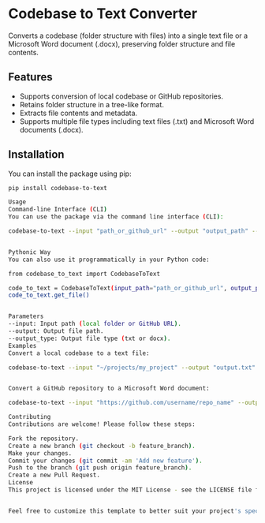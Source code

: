 # Codebase to Text Converter

Converts a codebase (folder structure with files) into a single text file or a Microsoft Word document (.docx), preserving folder structure and file contents.

## Features

- Supports conversion of local codebase or GitHub repositories.
- Retains folder structure in a tree-like format.
- Extracts file contents and metadata.
- Supports multiple file types including text files (.txt) and Microsoft Word documents (.docx).

## Installation

You can install the package using pip:

```bash
pip install codebase-to-text

Usage
Command-line Interface (CLI)
You can use the package via the command line interface (CLI):

codebase-to-text --input "path_or_github_url" --output "output_path" --output_type "txt"


Pythonic Way
You can also use it programmatically in your Python code:

from codebase_to_text import CodebaseToText

code_to_text = CodebaseToText(input_path="path_or_github_url", output_path="output_path", output_type="txt")
code_to_text.get_file()


Parameters
--input: Input path (local folder or GitHub URL).
--output: Output file path.
--output_type: Output file type (txt or docx).
Examples
Convert a local codebase to a text file:

codebase-to-text --input "~/projects/my_project" --output "output.txt" --output_type "txt"


Convert a GitHub repository to a Microsoft Word document:

codebase-to-text --input "https://github.com/username/repo_name" --output "output.docx" --output_type "docx"

Contributing
Contributions are welcome! Please follow these steps:

Fork the repository.
Create a new branch (git checkout -b feature_branch).
Make your changes.
Commit your changes (git commit -am 'Add new feature').
Push to the branch (git push origin feature_branch).
Create a new Pull Request.
License
This project is licensed under the MIT License - see the LICENSE file for details.


Feel free to customize this template to better suit your project's specifics. Ensure you update placeholders like `"path_or_github_url"`, `"output_path"`, `"txt"`, and `"docx"` with actual values and add any additional sections or information that you think would be useful for your users.
